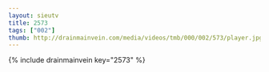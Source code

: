```yaml
--- 
layout: sieutv
title: 2573
tags: ["002"]
thumb: http://drainmainvein.com/media/videos/tmb/000/002/573/player.jpg
---
```

{% include drainmainvein key="2573" %} 
